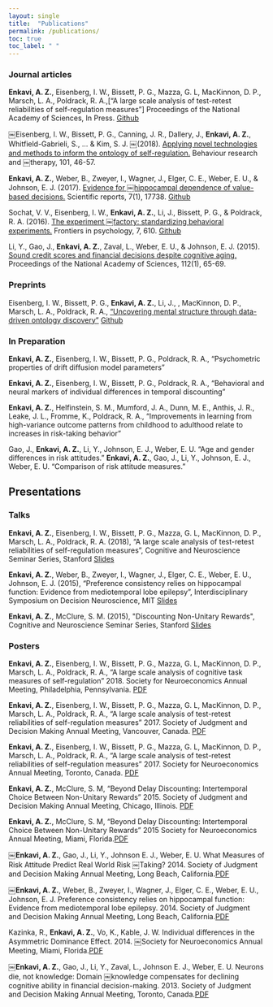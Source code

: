 ```yaml
---
layout: single
title:  "Publications"
permalink: /publications/
toc: true
toc_label: " "
---
```


### Journal articles

**Enkavi, A. Z.**, Eisenberg, I. W., Bissett, P. G., Mazza, G. L, MacKinnon, D. P., Marsch, L. A., Poldrack, R. A.,[“A
large scale analysis of test-retest reliabilities of self-regulation measures”] Proceedings of the National Academy of Sciences, In Press. [Github](https://github.com/zenkavi/SRO_Retest_Analyses)

￼Eisenberg, I. W., Bissett, P. G., Canning, J. R., Dallery, J., **Enkavi, A. Z.**, Whitfield-Gabrieli, S., ... & Kim, S. J.
￼(2018). [Applying novel technologies and methods to inform the ontology of self-regulation.](https://www.sciencedirect.com/science/article/pii/S0005796717302048) Behaviour research and ￼therapy, 101, 46-57.

**Enkavi, A. Z.**, Weber, B., Zweyer, I., Wagner, J., Elger, C. E., Weber, E. U., & Johnson, E. J. (2017). [Evidence for
￼hippocampal dependence of value-based decisions.](https://www.nature.com/articles/s41598-017-18015-4) Scientific reports, 7(1), 17738. [Github](https://github.com/zenkavi/TransitivityOpen)

Sochat, V. V., Eisenberg, I. W., **Enkavi, A. Z.**, Li, J., Bissett, P. G., & Poldrack, R. A. (2016). [The experiment
￼factory: standardizing behavioral experiments.](https://www.frontiersin.org/articles/10.3389/fpsyg.2016.00610/full) Frontiers in psychology, 7, 610. [Github](https://github.com/expfactory)

Li, Y., Gao, J., **Enkavi, A. Z.**, Zaval, L., Weber, E. U., & Johnson, E. J. (2015). [Sound credit scores and financial decisions despite cognitive aging.](http://www.pnas.org.stanford.idm.oclc.org/content/112/1/65) Proceedings of the National Academy of Sciences, 112(1), 65-69.  

### Preprints

Eisenberg, I. W., Bissett, P. G., **Enkavi, A. Z.**, Li, J., , MacKinnon, D. P., Marsch, L. A., Poldrack, R. A., [“Uncovering mental structure through data-driven ontology discovery”](https://psyarxiv.com/fvqej/) [Github](https://github.com/zenkavi/Self_Regulation_Ontology)  

### In Preparation

**Enkavi, A. Z.**, Eisenberg, I. W., Bissett, P. G., Poldrack, R. A., “Psychometric properties of drift diffusion model
parameters”  

**Enkavi, A. Z.**, Eisenberg, I. W., Bissett, P. G., Poldrack, R. A., “Behavioral and neural markers of individual differences in temporal discounting”  

**Enkavi, A. Z.**, Helfinstein, S. M., Mumford, J. A., Dunn, M. E., Anthis, J. R., Leake, J. L., Fromme, K., Poldrack, R. A., “Improvements in learning from high-variance outcome patterns from childhood to adulthood relate to increases in risk-taking behavior”  

Gao, J., **Enkavi, A. Z.**, Li, Y., Johnson, E. J., Weber, E. U. “Age and gender differences in risk attitudes.” **Enkavi, A. Z.**, Gao, J., Li, Y., Johnson, E. J., Weber, E. U. “Comparison of risk attitude measures.”  

## Presentations

### Talks

**Enkavi, A. Z.**, Eisenberg, I. W., Bissett, P. G., Mazza, G. L, MacKinnon, D. P., Marsch, L. A., Poldrack, R. A. (2018), “A
large scale analysis of test-retest reliabilities of self-regulation measures”, Cognitive and Neuroscience Seminar Series, Stanford [Slides](/assets/pdf/Frisem_05_18_18.pdf)

**Enkavi, A. Z.**, Weber, B., Zweyer, I., Wagner, J., Elger, C. E., Weber, E. U., Johnson, E. J. (2015), “Preference consistency relies on hippocampal function: Evidence from mediotemporal lobe epilepsy”, Interdisciplinary Symposium on Decision Neuroscience, MIT [Slides](/assets/pdf/Enkavi_ISDN2015_Transitivity_final.pdf)

**Enkavi, A. Z.**, McClure, S. M. (2015), "Discounting Non-Unitary Rewards", Cognitive and Neuroscience Seminar Series, Stanford [Slides](FriSem03Apr2015.pdf)

### Posters

**Enkavi, A. Z.**, Eisenberg, I. W., Bissett, P. G., Mazza, G. L, MacKinnon, D. P., Marsch, L. A., Poldrack, R. A., “A large scale analysis of cognitive task measures of self-regulation” 2018. Society for Neuroeconomics Annual Meeting, Philadelphia, Pennsylvania. [PDF](https://github.com/zenkavi/SRO_DDM_Analyses/blob/master/presentations/NeuroeconPoster2018.pdf)

**Enkavi, A. Z.**, Eisenberg, I. W., Bissett, P. G., Mazza, G. L, MacKinnon, D. P., Marsch, L. A., Poldrack, R. A., “A large scale analysis of test-retest reliabilities of self-regulation measures” 2017. Society of Judgment and Decision Making Annual Meeting, Vancouver, Canada. [PDF](https://github.com/zenkavi/SRO_Retest_Analyses/blob/master/presentations/SJDMPoster2017.pdf)

**Enkavi, A. Z.**, Eisenberg, I. W., Bissett, P. G., Mazza, G. L, MacKinnon, D. P., Marsch, L. A., Poldrack, R. A., “A large scale analysis of test-retest reliabilities of self-regulation measures” 2017. Society for Neuroeconomics Annual Meeting, Toronto, Canada. [PDF](https://github.com/zenkavi/SRO_Retest_Analyses/blob/master/presentations/NeuroeconPoster2017.pdf)

**Enkavi, A. Z.**, McClure, S. M, “Beyond Delay Discounting: Intertemporal Choice Between Non-Unitary Rewards” 2015. Society of Judgment and Decision Making Annual Meeting, Chicago, Illinois. [PDF](/assets/pdf/Enkavi_SJDMPoster2015.pdf)

**Enkavi, A. Z.**, McClure, S. M, “Beyond Delay Discounting: Intertemporal Choice Between Non-Unitary Rewards” 2015 Society for Neuroeconomics Annual Meeting, Miami, Florida.[PDF](/assets/pdf/NeuroeconPoster2015.pdf)  

￼**Enkavi, A. Z.**, Gao, J., Li, Y., Johnson E. J., Weber, E. U. What Measures of Risk Attitude Predict Real World Risk
￼Taking? 2014. Society of Judgment and Decision Making Annual Meeting, Long Beach, California.[PDF](/assets/pdf/RiskMeasuresJdmPoster2014Final.pdf)  

￼**Enkavi, A. Z.**, Weber, B., Zweyer, I., Wagner, J., Elger, C. E., Weber, E. U., Johnson, E. J. Preference consistency relies on hippocampal function: Evidence from mediotemporal lobe epilepsy. 2014. Society of Judgment and Decision Making Annual Meeting, Long Beach, California.[PDF](/assets/pdf/TransitivityJdmPoster2014Final.pdf)  

Kazinka, R., **Enkavi, A. Z.**, Vo, K., Kable, J. W. Individual differences in the Asymmetric Dominance Effect. 2014.
￼Society for Neuroeconomics Annual Meeting, Miami, Florida.[PDF](/assets/pdf/NECON_Adom_v3.pdf)  

￼**Enkavi, A. Z.**, Gao, J., Li, Y., Zaval, L., Johnson E. J., Weber, E. U. Neurons die, not knowledge: Domain
￼knowledge compensates for declining cognitive ability in financial decision-making. 2013. Society of Judgment and Decision Making Annual Meeting, Toronto, Canada.[PDF](/assets/pdf/jdmposter2013.pdf)
